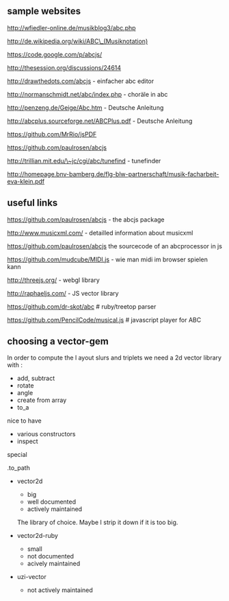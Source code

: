 ## sample websites

http://wfiedler-online.de/musikblog3/abc.php

http://de.wikipedia.org/wiki/ABC\_(Musiknotation)

https://code.google.com/p/abcjs/

http://thesession.org/discussions/24614

http://drawthedots.com/abcjs - einfacher abc editor

http://normanschmidt.net/abc/index.php - choräle in abc

http://penzeng.de/Geige/Abc.htm - Deutsche Anleitung

http://abcplus.sourceforge.net/ABCPlus.pdf - Deutsche Anleitung

https://github.com/MrRio/jsPDF

https://github.com/paulrosen/abcjs

http://trillian.mit.edu/\~jc/cgi/abc/tunefind - tunefinder

http://homepage.bnv-bamberg.de/flg-blw-partnerschaft/musik-facharbeit-eva-klein.pdf

## useful links

https://github.com/paulrosen/abcjs - the abcjs package

http://www.musicxml.com/ - detailled information about musicxml

https://github.com/paulrosen/abcjs the sourcecode of an abcprocessor in
js

https://github.com/mudcube/MIDI.js - wie man midi im browser spielen
kann

http://threejs.org/ - webgl library

http://raphaeljs.com/ - JS vector library

https://github.com/dr-skot/abc \# ruby/treetop parser

https://github.com/PencilCode/musical.js \# javascript player for ABC

## choosing a vector-gem

In order to compute the l ayout slurs and triplets we need a 2d vector
library with :

-   add, subtract
-   rotate
-   angle
-   create from array
-   to_a

nice to have

-   various constructors
-   inspect

special

.to_path

-   vector2d

    -   big
    -   well documented
    -   actively maintained

    The library of choice. Maybe I strip it down if it is too big.

-   vector2d-ruby

    -   small
    -   not documented
    -   acively maintained
-   uzi-vector

    -   not actively maintained
